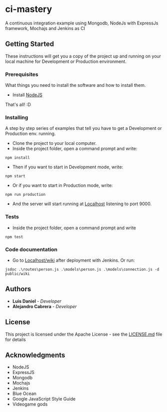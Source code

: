 # ci-mastery

A continuous integration example using Mongodb, NodeJs with ExpressJs framework, Mochajs and Jenkins as CI

## Getting Started

These instructions will get you a copy of the project up and running on your local machine for Development or Production environment.

### Prerequisites

What things you need to install the software and how to install them.

* Install [NodeJS](https://nodejs.org)

That's all! :D

### Installing

A step by step series of examples that tell you have to get a Development or Production env. running.

* Clone the project to your local computer.
* Inside the project folder, open a command prompt and write:
```
npm install
```
* Then if you want to start in Development mode, write:
```
npm start
```
* Or if you want to start in Production mode, write:
```
npm run production
```
* And the server will start running at [Localhost](http://localhost:9000) listening to port 9000.

### Tests

* Inside the project folder, open a command prompt and write
```
npm test
```

### Code documentation

* Go to [Localhost/wiki](http://localhost:9000/wiki) after deployment with Jenkins. Or run:
```
jsdoc .\routes\person.js .\models\person.js .\models\connection.js -d public/wiki
```

## Authors

* **Luis Daniel** - *Developer*
* **Alejandro Cabrera** - *Developer*

## License

This project is licensed under the Apache License - see the [LICENSE.md](LICENSE) file for details

## Acknowledgments

* NodeJS
* ExpressJS
* Mongodb
* Mochajs
* Jenkins
* Blue Ocean
* Google JavaScript Style Guide
* Videogame gods
